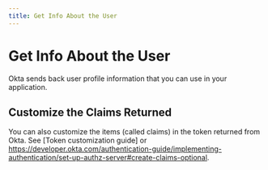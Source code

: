 ```yaml
---
title: Get Info About the User
---
```

# Get Info About the User

Okta sends back user profile information that you can use in your application.

<StackSelector snippet="getuserinfo"/>

## Customize the Claims Returned

You can also customize the items (called claims) in the token returned from Okta. See [Token customization guide] or <https://developer.okta.com/authentication-guide/implementing-authentication/set-up-authz-server#create-claims-optional>.
